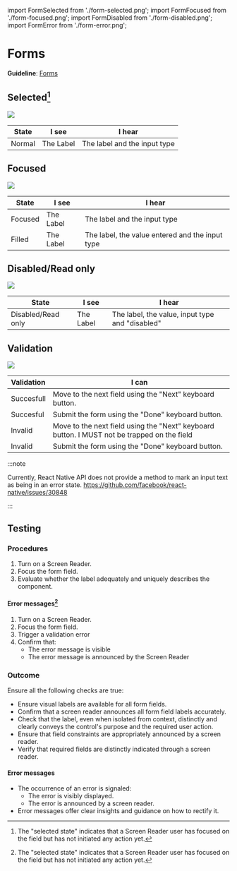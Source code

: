 import FormSelected from './form-selected.png';
import FormFocused from './form-focused.png';
import FormDisabled from './form-disabled.png';
import FormError from './form-error.png';

# Forms

**Guideline**: [Forms](/guidelines/forms)

## Selected[^1]

<img src={FormSelected} className="zoom-me" />

| State  | I see     | I hear                       |
| ------ | --------- | ---------------------------- |
| Normal | The Label | The label and the input type |

## Focused

<img src={FormFocused} className="zoom-me"  />

| State   | I see     | I hear                                          |
| ------- | --------- | ----------------------------------------------- |
| Focused | The Label | The label and the input type                    |
| Filled  | The Label | The label, the value entered and the input type |

## Disabled/Read only

<img src={FormDisabled} className="zoom-me" />

| State              | I see     | I hear                                          |
| ------------------ | --------- | ----------------------------------------------- |
| Disabled/Read only | The Label | The label, the value, input type and "disabled" |

## Validation

<img src={FormError} className="zoom-me" />

| Validation | I can                                                                                       |
| :--------- | ------------------------------------------------------------------------------------------- |
| Succesfull | Move to the next field using the "Next" keyboard button.                                    |
| Succesful  | Submit the form using the "Done" keyboard button.                                           |
| Invalid    | Move to the next field using the "Next" keyboard button. I MUST not be trapped on the field |
| Invalid    | Submit the form using the "Done" keyboard button.                                           |

:::note

Currently, React Native API does not provide a method to mark an input text as being in an error state.
https://github.com/facebook/react-native/issues/30848

:::

## Testing

### Procedures

1. Turn on a Screen Reader.
1. Focus the form field.
1. Evaluate whether the label adequately and uniquely describes the component.

#### Error messages[^1]

1. Turn on a Screen Reader.
1. Focus the form field.
1. Trigger a validation error
1. Confirm that: <ul><li>The error message is visible</li><li>The error message is announced by the Screen Reader</li></ul>

### Outcome

Ensure all the following checks are true:

- Ensure visual labels are available for all form fields.
- Confirm that a screen reader announces all form field labels accurately.
- Check that the label, even when isolated from context, distinctly and clearly conveys the control's purpose and the required user action.
- Ensure that field constraints are appropriately announced by a screen reader.
- Verify that required fields are distinctly indicated through a screen reader.

#### Error messages

- The occurrence of an error is signaled:
  - The error is visibly displayed.
  - The error is announced by a screen reader.
- Error messages offer clear insights and guidance on how to rectify it.

[^1]: The "selected state" indicates that a Screen Reader user has focused on the field but has not initiated any action yet.
[^1]:
